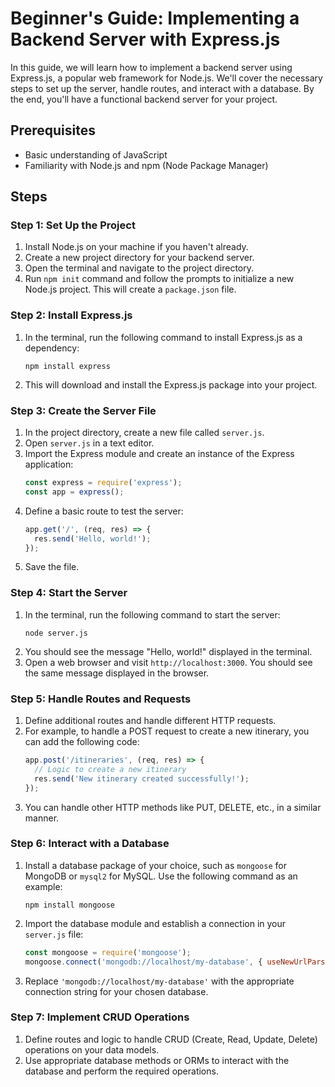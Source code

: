 # Beginner's Guide: Implementing a Backend Server with Express.js

In this guide, we will learn how to implement a backend server using Express.js, a popular web framework for Node.js. We'll cover the necessary steps to set up the server, handle routes, and interact with a database. By the end, you'll have a functional backend server for your project.

## Prerequisites
- Basic understanding of JavaScript
- Familiarity with Node.js and npm (Node Package Manager)

## Steps

### Step 1: Set Up the Project
1. Install Node.js on your machine if you haven't already.
2. Create a new project directory for your backend server.
3. Open the terminal and navigate to the project directory.
4. Run `npm init` command and follow the prompts to initialize a new Node.js project. This will create a `package.json` file.

### Step 2: Install Express.js
1. In the terminal, run the following command to install Express.js as a dependency:
    ```shell
    npm install express
    ```
2. This will download and install the Express.js package into your project.

### Step 3: Create the Server File
1. In the project directory, create a new file called `server.js`.
2. Open `server.js` in a text editor.
3. Import the Express module and create an instance of the Express application:
    ```javascript
    const express = require('express');
    const app = express();
    ```
4. Define a basic route to test the server:
    ```javascript
    app.get('/', (req, res) => {
      res.send('Hello, world!');
    });
    ```
5. Save the file.

### Step 4: Start the Server
1. In the terminal, run the following command to start the server:
    ```shell
    node server.js
    ```
2. You should see the message "Hello, world!" displayed in the terminal.
3. Open a web browser and visit `http://localhost:3000`. You should see the same message displayed in the browser.

### Step 5: Handle Routes and Requests
1. Define additional routes and handle different HTTP requests.
2. For example, to handle a POST request to create a new itinerary, you can add the following code:
    ```javascript
    app.post('/itineraries', (req, res) => {
      // Logic to create a new itinerary
      res.send('New itinerary created successfully!');
    });
    ```
3. You can handle other HTTP methods like PUT, DELETE, etc., in a similar manner.

### Step 6: Interact with a Database
1. Install a database package of your choice, such as `mongoose` for MongoDB or `mysql2` for MySQL. Use the following command as an example:
    ```shell
    npm install mongoose
    ```
2. Import the database module and establish a connection in your `server.js` file:
    ```javascript
    const mongoose = require('mongoose');
    mongoose.connect('mongodb://localhost/my-database', { useNewUrlParser: true });
    ```
3. Replace `'mongodb://localhost/my-database'` with the appropriate connection string for your chosen database.

### Step 7: Implement CRUD Operations
1. Define routes and logic to handle CRUD (Create, Read, Update, Delete) operations on your data models.
2. Use appropriate database methods or ORMs to interact with the database and perform the required operations.
